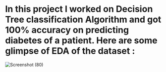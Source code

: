 # In this project I worked on Decision Tree classification Algorithm and got 100% accuracy on predicting diabetes of a patient. Here are some glimpse of EDA of the dataset :
![Screenshot (80)](https://github.com/SpandanBandhu/Diabetes-Prediction-ML-Project/assets/96427941/e8b64344-c240-46ee-9a89-462604b269e3)
